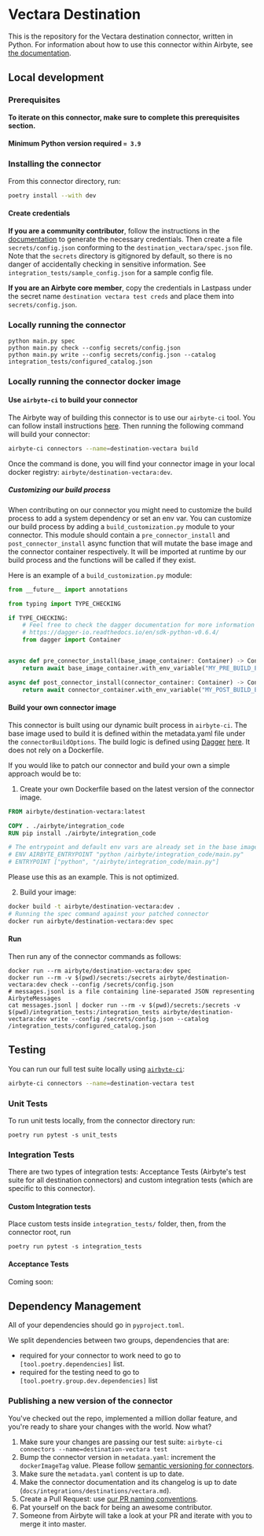 # Vectara Destination

This is the repository for the Vectara destination connector, written in Python. For information
about how to use this connector within Airbyte, see
[the documentation](https://docs.airbyte.com/integrations/destinations/vectara).

## Local development

### Prerequisites

**To iterate on this connector, make sure to complete this prerequisites section.**

#### Minimum Python version required `= 3.9`

### Installing the connector

From this connector directory, run:

```bash
poetry install --with dev
```

#### Create credentials

**If you are a community contributor**, follow the instructions in the
[documentation](https://docs.airbyte.com/integrations/destinations/vectara) to generate the
necessary credentials. Then create a file `secrets/config.json` conforming to the
`destination_vectara/spec.json` file. Note that the `secrets` directory is gitignored by default, so
there is no danger of accidentally checking in sensitive information. See
`integration_tests/sample_config.json` for a sample config file.

**If you are an Airbyte core member**, copy the credentials in Lastpass under the secret name
`destination vectara test creds` and place them into `secrets/config.json`.

### Locally running the connector

```
python main.py spec
python main.py check --config secrets/config.json
python main.py write --config secrets/config.json --catalog integration_tests/configured_catalog.json
```

### Locally running the connector docker image

#### Use `airbyte-ci` to build your connector

The Airbyte way of building this connector is to use our `airbyte-ci` tool. You can follow install
instructions
[here](https://github.com/airbytehq/airbyte/blob/master/airbyte-ci/connectors/pipelines/README.md#L1).
Then running the following command will build your connector:

```bash
airbyte-ci connectors --name=destination-vectara build
```

Once the command is done, you will find your connector image in your local docker registry:
`airbyte/destination-vectara:dev`.

##### Customizing our build process

When contributing on our connector you might need to customize the build process to add a system
dependency or set an env var. You can customize our build process by adding a
`build_customization.py` module to your connector. This module should contain a
`pre_connector_install` and `post_connector_install` async function that will mutate the base image
and the connector container respectively. It will be imported at runtime by our build process and
the functions will be called if they exist.

Here is an example of a `build_customization.py` module:

```python
from __future__ import annotations

from typing import TYPE_CHECKING

if TYPE_CHECKING:
    # Feel free to check the dagger documentation for more information on the Container object and its methods.
    # https://dagger-io.readthedocs.io/en/sdk-python-v0.6.4/
    from dagger import Container


async def pre_connector_install(base_image_container: Container) -> Container:
    return await base_image_container.with_env_variable("MY_PRE_BUILD_ENV_VAR", "my_pre_build_env_var_value")

async def post_connector_install(connector_container: Container) -> Container:
    return await connector_container.with_env_variable("MY_POST_BUILD_ENV_VAR", "my_post_build_env_var_value")
```

#### Build your own connector image

This connector is built using our dynamic built process in `airbyte-ci`. The base image used to
build it is defined within the metadata.yaml file under the `connectorBuildOptions`. The build logic
is defined using [Dagger](https://dagger.io/)
[here](https://github.com/airbytehq/airbyte/blob/master/airbyte-ci/connectors/pipelines/pipelines/builds/python_connectors.py).
It does not rely on a Dockerfile.

If you would like to patch our connector and build your own a simple approach would be to:

1. Create your own Dockerfile based on the latest version of the connector image.

```Dockerfile
FROM airbyte/destination-vectara:latest

COPY . ./airbyte/integration_code
RUN pip install ./airbyte/integration_code

# The entrypoint and default env vars are already set in the base image
# ENV AIRBYTE_ENTRYPOINT "python /airbyte/integration_code/main.py"
# ENTRYPOINT ["python", "/airbyte/integration_code/main.py"]
```

Please use this as an example. This is not optimized.

2. Build your image:

```bash
docker build -t airbyte/destination-vectara:dev .
# Running the spec command against your patched connector
docker run airbyte/destination-vectara:dev spec
```

#### Run

Then run any of the connector commands as follows:

```
docker run --rm airbyte/destination-vectara:dev spec
docker run --rm -v $(pwd)/secrets:/secrets airbyte/destination-vectara:dev check --config /secrets/config.json
# messages.jsonl is a file containing line-separated JSON representing AirbyteMessages
cat messages.jsonl | docker run --rm -v $(pwd)/secrets:/secrets -v $(pwd)/integration_tests:/integration_tests airbyte/destination-vectara:dev write --config /secrets/config.json --catalog /integration_tests/configured_catalog.json
```

## Testing

You can run our full test suite locally using
[`airbyte-ci`](https://github.com/airbytehq/airbyte/blob/master/airbyte-ci/connectors/pipelines/README.md):

```bash
airbyte-ci connectors --name=destination-vectara test
```

### Unit Tests

To run unit tests locally, from the connector directory run:

```
poetry run pytest -s unit_tests
```

### Integration Tests

There are two types of integration tests: Acceptance Tests (Airbyte's test suite for all destination
connectors) and custom integration tests (which are specific to this connector).

#### Custom Integration tests

Place custom tests inside `integration_tests/` folder, then, from the connector root, run

```
poetry run pytest -s integration_tests
```

#### Acceptance Tests

Coming soon:

## Dependency Management

All of your dependencies should go in `pyproject.toml`.

We split dependencies between two groups, dependencies that are:

- required for your connector to work need to go to `[tool.poetry.dependencies]` list.
- required for the testing need to go to `[tool.poetry.group.dev.dependencies]` list

### Publishing a new version of the connector

You've checked out the repo, implemented a million dollar feature, and you're ready to share your
changes with the world. Now what?

1. Make sure your changes are passing our test suite:
   `airbyte-ci connectors --name=destination-vectara test`
2. Bump the connector version in `metadata.yaml`: increment the `dockerImageTag` value. Please
   follow
   [semantic versioning for connectors](https://docs.airbyte.com/contributing-to-airbyte/resources/pull-requests-handbook/#semantic-versioning-for-connectors).
3. Make sure the `metadata.yaml` content is up to date.
4. Make the connector documentation and its changelog is up to date
   (`docs/integrations/destinations/vectara.md`).
5. Create a Pull Request: use
   [our PR naming conventions](https://docs.airbyte.com/contributing-to-airbyte/resources/pull-requests-handbook/#pull-request-title-convention).
6. Pat yourself on the back for being an awesome contributor.
7. Someone from Airbyte will take a look at your PR and iterate with you to merge it into master.
